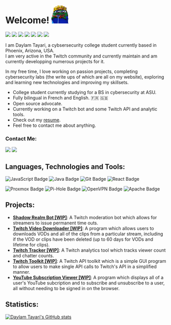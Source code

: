 # Welcome! ![](https://github.com/daylamtayari/daylamtayari/blob/master/peepoHey.gif)
  
<a href="https://github.com/daylamtayari"><img src="https://komarev.com/ghpvc/?username=daylamtayari&color=orange&style=flat-square&label=Views:" height=28/></a>
<a href="https://tayari.gg"><img src="https://img.shields.io/badge/WEBSITE-%23FF7139.svg?&style=for-the-badge&logo=firefox-browser&logoColor=white"></a>
<a href="https://www.linkedin.com/in/daylam-tayari"><img src="https://img.shields.io/badge/linkedin-%230077B5.svg?&style=for-the-badge&logo=linkedin&logoColor=white"/></a>
<a href="https://github.com/daylamtayari/PGP-Keys"><img src="https://img.shields.io/badge/PGP Keys-%230093DD.svg?&style=for-the-badge&logo=gnu-privacy-guard&logoColor=white"/></a>
<a href="https://twitter.com/tayarics"><img src="https://img.shields.io/badge/TAYARICS-%231DA1F2.svg?&style=for-the-badge&logo=twitter&logoColor=white"/></a>
<a href="https://github.com/daylamtayari"><img src="https://img.shields.io/github/followers/daylamtayari?color=222222&label=GH%20FOLLOWERS&logo=github&style=for-the-badge"/></a>
<a href="https://github.com/daylamtayari/Resume"><img src="https://img.shields.io/badge/CV-%23000000.svg?&style=for-the-badge&logoColor=white"/></a>
  
I am Daylam Tayari, a cybsersecurity college student currently based in Phoenix, Arizona, USA.   
I am very active in the Twitch community and currently maintain and am currently developping numerous projects for it.  
   
In my free time, I love working on passion projects, completing cybersecurity labs (the write ups of which are all on my website), exploring and learning new technologies and improving my skillsets.

- College student currently studying for a BS in cybersecurity at ASU.
- Fully bilingual in French and English. :fr: :gb: 
- Open source advocate.
- Currently working on a Twitch bot and some Twitch API and analytic tools.
- Check out my [resume](https://github.com/daylamtayari/Resume).
- Feel free to contact me about anything.

### Contact Me:
<img src="https://img.shields.io/badge/tayari 6113-%237289DA.svg?&style=for-the-badge&logo=discord&logoColor=white"/> <a href="mailto:daylam@tayari.gg"><img src="https://img.shields.io/badge/email-%238B89CC.svg?&style=for-the-badge&logo=protonmail&logoColor=white"/></a>

## Languages, Technologies and Tools:

![JavaScript Badge](https://img.shields.io/badge/-Javascript-F0DB4F?style=for-the-badge&labelColor=black&logo=javascript&logoColor=white) 
![Java Badge](https://img.shields.io/badge/Java-007396?style=for-the-badge&labelColor=black&logo=java&logoColor=white) 
![Git Badge](https://img.shields.io/badge/Git-F05032?style=for-the-badge&labelColor=black&logo=git&logoColor=white) 
![React Badge](https://img.shields.io/badge/React-61DAFB?style=for-the-badge&labelColor=black&logo=react&logoColor=white)

![Proxmox Badge](https://img.shields.io/badge/Proxmox-E57000?style=for-the-badge&labelColor=black&logo=proxmox&logoColor=white) 
![Pi-Hole Badge](https://img.shields.io/badge/PiHole-F60D1A?style=for-the-badge&labelColor=black&logo=pi-hole&logoColor=white) 
![OpenVPN Badge](https://img.shields.io/badge/OpenVPN-EA7E20?style=for-the-badge&labelColor=black&logo=OpenVPN&logoColor=white)
![Apache Badge](https://img.shields.io/badge/apache-D22128?style=for-the-badge&labelColor=black&logo=apache&logoColor=white)

## Projects:
- [**Shadow Realm Bot [WIP]**](https://github.com/ShadowRealmBot): A Twitch moderation bot which allows for streamers to issue permanent time outs.
- [**Twitch Video Downloader [WIP]**](https://github.com/daylamtayari/Twitch-Video-Downloader): A program which allows users to downloads VODs and all of the clips from a particular stream, including if the VOD or clips have been deleted (up to 60 days for VODs and lifetime for clips).
- [**Twitch Tracker [WIP]**](https://github.com/daylamtayari/Chatter-Tracker): A Twitch analytics tool which tracks viewer count and chatter counts.
- [**Twitch Toolkit [WIP]**](https://github.com/daylamtayari/Twitch-Toolkit): A Twitch API toolkit which is a simple GUI program to allow users to make single API calls to Twitch's API in a simplified manner.
- [**YouTube Subscription Viewer [WIP]**](https://github.com/daylamtayari/YouTube-Subcription-Viewer): A program which displays all of a user's YouTube subcription and to subscribe and unsubscribe to a user, all without needing to be signed in on the browser.

## Statistics:
[![Daylam Tayari's GitHub stats](https://github-readme-stats.vercel.app/api?username=daylamtayari&show_icons=true&theme=great-gatsby&count_private=true&hide=issues,contribs)](https://github.com/daylamtayari)
